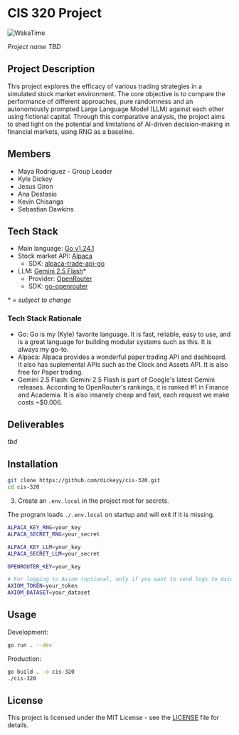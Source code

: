 # CIS 320 Project

<img src="https://waka.kyle.so/api/badge/kyle/interval:any/project:cis-320" alt="WakaTime">

_Project name TBD_

## Project Description

This project explores the efficacy of various trading strategies in a simulated stock market environment. The core objective is to compare the performance of different approaches, pure randomness and an autonomously prompted Large Language Model (LLM) against each other using fictional capital. Through this comparative analysis, the project aims to shed light on the potential and limitations of AI-driven decision-making in financial markets, using RNG as a baseline.

## Members

- Maya Rodriguez - Group Leader
- Kyle Dickey
- Jesus Giron
- Ana Destasio
- Kevin Chisanga
- Sebastian Dawkins

## Tech Stack

- Main language: [Go v1.24.1](https://go.dev/)
- Stock market API: [Alpaca](https://alpaca.markets/)
  - SDK: [alpaca-trade-api-go](https://github.com/alpacahq/alpaca-trade-api-go/)
- LLM: [Gemini 2.5 Flash](https://openrouter.ai/google/gemini-2.5-flash)\*
  - Provider: [OpenRouter](https://openrouter.ai/)
  - SDK: [go-openrouter](https://github.com/reVrost/go-openrouter)

_\* = subject to change_

### Tech Stack Rationale

- Go: Go is my (Kyle) favorite language. It is fast, reliable, easy to use, and is a great language for building modular systems such as this. It is always my go-to.
- Alpaca: Alpaca provides a wonderful paper trading API and dashboard. It also has suplemental APIs such as the Clock and Assets API. It is also free for Paper trading.
- Gemini 2.5 Flash: Gemini 2.5 Flash is part of Google's latest Gemini releases. According to OpenRouter's rankings, it is ranked #1 in Finance and Academia. It is also insanely cheap and fast, each request we make costs ~$0.006.

## Deliverables

_tbd_

## Installation

```bash
git clone https://github.com/dickeyy/cis-320.git
cd cis-320
```

3. Create an `.env.local` in the project root for secrets.

The program loads `./.env.local` on startup and will exit if it is missing.

```bash
ALPACA_KEY_RNG=your_key
ALPACA_SECRET_RNG=your_secret

ALPACA_KEY_LLM=your_key
ALPACA_SECRET_LLM=your_secret

OPENROUTER_KEY=your_key

# For logging to Axiom (optional, only if you want to send logs to Axiom)
AXIOM_TOKEN=your_token
AXIOM_DATASET=your_dataset
```

## Usage

Development:

```bash
go run . --dev
```

Production:

```bash
go build . -o cis-320
./cis-320
```

## License

This project is licensed under the MIT License - see the [LICENSE](LICENSE) file for details.
